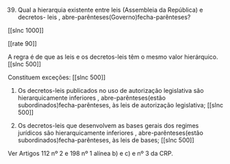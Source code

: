39. Qual a hierarquia existente entre leis (Assembleia da República) e decretos- leis , abre-parênteses(Governo)fecha-parênteses?

[[slnc 1000]]

[[rate 90]]

A regra é de que as leis e os decretos-leis têm o mesmo valor hierárquico.
[[slnc 500]]

Constituem exceções:
[[slnc 500]]

1) Os decretos-leis publicados no uso de autorização legislativa são hierarquicamente inferiores , abre-parênteses(estão subordinados)fecha-parênteses, às leis de autorização legislativa;
[[slnc 500]]

2) Os decretos-leis que desenvolvem as bases gerais dos regimes jurídicos são hierarquicamente inferiores , abre-parênteses(estão subordinados)fecha-parênteses, às leis de bases;
[[slnc 500]]

Ver Artigos 112 nº 2 e 198 nº 1 alínea b) e c) e nº 3 da CRP.
